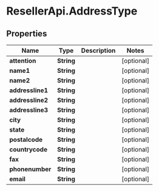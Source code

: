 # ResellerApi.AddressType

## Properties

Name | Type | Description | Notes
------------ | ------------- | ------------- | -------------
**attention** | **String** |  | [optional] 
**name1** | **String** |  | [optional] 
**name2** | **String** |  | [optional] 
**addressline1** | **String** |  | [optional] 
**addressline2** | **String** |  | [optional] 
**addressline3** | **String** |  | [optional] 
**city** | **String** |  | [optional] 
**state** | **String** |  | [optional] 
**postalcode** | **String** |  | [optional] 
**countrycode** | **String** |  | [optional] 
**fax** | **String** |  | [optional] 
**phonenumber** | **String** |  | [optional] 
**email** | **String** |  | [optional] 


